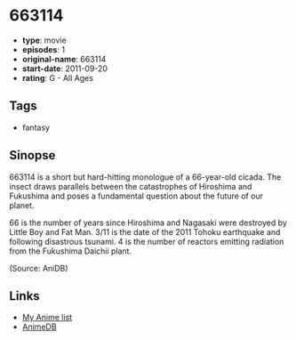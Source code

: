 # 663114

-   **type**: movie
-   **episodes**: 1
-   **original-name**: 663114
-   **start-date**: 2011-09-20
-   **rating**: G - All Ages

## Tags

-   fantasy

## Sinopse

663114 is a short but hard-hitting monologue of a 66-year-old cicada. The insect draws parallels between the catastrophes of Hiroshima and Fukushima and poses a fundamental question about the future of our planet.

66 is the number of years since Hiroshima and Nagasaki were destroyed by Little Boy and Fat Man. 3/11 is the date of the 2011 Tohoku earthquake and following disastrous tsunami. 4 is the number of reactors emitting radiation from the Fukushima Daichii plant.

(Source: AniDB)

## Links

-   [My Anime list](https://myanimelist.net/anime/13971/663114)
-   [AnimeDB](http://anidb.info/perl-bin/animedb.pl?show=anime&aid=9109)
